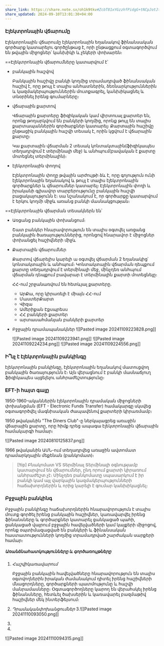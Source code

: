 ```yaml
---
share_link: https://share.note.sx/oh1k9tkv#ZcbT81xYGzzhfPidgG+tNCpJotJt6q7DMUS5hg/qBHk
share_updated: 2024-09-10T13:01:30+04:00
---
```

### Էլեկտրոնային վճարումը

Էլեկտրոնային վճարումը էլեկտրոնային եղանակով ֆինանսական գործարք կատարելու գործընթաց է, որի ընթացքում օգտագործվում են թվային միջոցներ՝ կանխիկի և չեկերի փոխարեն։

==Էլեկտրոնային վճարումները կատարվում է՝

- բանկային հաշվով
  
  Բանկային հաշիվը բանկի կողմից տրամադրված ֆինանսական հաշիվ է, որը թույլ է տալիս անհատներին, ձեռնարկություններին և կազմակերպություններին մուտքագրել, կանխիկացնել և տնօրինել իրենց գումարները։
   
- վճարային քարտով
  
  Վճարային քարտերը ֆիզիկական կամ վիրտուալ քարտեր են, որոնք թողարկվում են բանկերի կողմից, որոնք թույլ են տալիս քարտապաններին գործարքներ կատարել։ Քարտային հաշիվը ընթացիկ բանկային հաշվի տեսակ է, որին կցվում է վճարային քարտը։
  
  Կա քարտային վճարման 2 տեսակ կոնտակտային(ֆիզիկապես տեղադրվում է տերմինալի մեջ) և անհպում(բավական է քարտը մոտեցնել տերմինալին)։
  
- էլեկտրոնային փողով
  
  Էլեկտրոնային փողը թվային արժույթի ձև է, որը գոյություն ունի էլեկտրոնային եղանակով և թույլ է տալիս էլեկտրոնային գործարքներ  և վճարումներ կատարել։ Էլեկտրոնային փողի և իրականի գլխավոր տարբերությունը բանկային հաշվի բացակայությունն է։ սա նշանակում է, որ գործարքը կատարվում է երկու կողմի միջև առանց բանկի մասնակցության։ 

==Էլեկտրոնային վճարման տեսակներն են՝

- Առցանց բանկային փոխանցում։ 
  
  Շատ բանկեր հնարավորություն են տալիս օգտվել առցանց բանկային ծառայություններից, որոնցով հնարավոր է միջոցներ փոխանցել հաշիվների միջև
  
- Քարտային վճարումներ 
  
  Քարտով վճարելիս կարելի ա օգտվել վճարման 2 եղանակից՝ կոնտակտային և անհպում։ Կոնտակտային վճարման դեպքում քարտը տեղադրվում է տերմինալի մեջ, մինչդեռ անհպում վճարման դեպքում բավարար է տերմինալին քարտի մոտեցնելը։
  
  ՀՀ-ում շրջանառվում են հետևյալ քարտերը․
  - ԱրՔա, որը կիրառելի է միայն ՀՀ-ում
  - ՄաստերՔարտ
  - Վիզա
  - Ամերիքան Էքսպրեսս
  - ՀՀ բանկերի քարտեր
  - արտասահմանյան բանկերի քարտեր

- Բջջային դրամապանակներ
  ![[Pasted image 20241109223828.png]]
  
  ![[Pasted image 20241109223941.png]]
![[Pasted image 20241109224234.png]]
![[Pasted image 20241109224556.png]]


### Ի՞նչ է էլեկտրոնային բանկինգը

էլեկտրոնային բանկինգը, էլեկտրոնային եղանակով մատուցվող բանկային ծառայությունն է։ Այն վերացնում է բանկի մասնաճյուղ ֆիզիկապես այցելելու անհրաժեշտությունը։

### EFT-ի հայտ գալը

1950-1960-ականներին էլեկտրոնային դրամական միջոցների փոխանցման (EFT - Electronic Funds Transfer) համակարգը սկսվեց օգտագործվել մագնիսական ժապավենով քարտերի կիրառմամբ։

1950 թվականին "The Diners Club"-ը ներկայացրեց առաջին վճարային քարտը, որը հիմք դրեց ապագա էլեկտրոնային վճարային համակարգի համար։ 

![[Pasted image 20240810125837.png]]

1966 թվականին ԱՄՆ-ում տեղադրվեց առաջին ավտոմատ դրամարկղային մեքենան (բանկոմատ)։

> [!tip] Բնակոմատ VS Տերմինալ
> Տերմինալի օգնությամբ կատարվում են վճարումներ, ընդ որում քարտի կիրառում անհրաժեշտ չէ։ Մինչդեռ բանկոմատը սպասարկում է իր բանկի կամ այլ վարկային կազմակերպությունների հաճախորդներին և որից կարելի է գումար կանխիկացնել։

### Բջջային բանկինգ

Բջջային բանկինգը հաճախորդներին հնարավորություն է տալիս մուտք գործել իրենց բանկային հաշիվներ, կառավարվել իրենց ֆինանսները և գործարքներ կատարել ցանկացած պահի, ցանկացած վայրում բջջային հավելվածների կամ կայքերի միջոցով, որոնք օպտիմազացված են բանկերի և ֆինանսական հաստատությունների կողմից տրամադրված շարժական սարքերի համար։

##### Առանձնահատկությունները և գործառույթները


1. $Հաշվի կառավարում$ 
   
   Բջջային բանկային հավելվածները հնարավորություն են տալիս օգտվողներին իրական ժամանակում դիտել իրենց հաշիվների մնացորդները, գործարքների պատմությունը և հաշվի մանրամասները։ Օգտագործողները կարող են վերահսկել իրենց ֆինանսները, հետևել ծախսերին և կառավարել բազմաթիվ հաշիվներ մեկ ինտերֆեյսում։
   
2. $Դրամական փոխանցումներ$
3.![[Pasted image 20241110093050.png]]
4.
5.

![[Pasted image 20241110094315.png]]